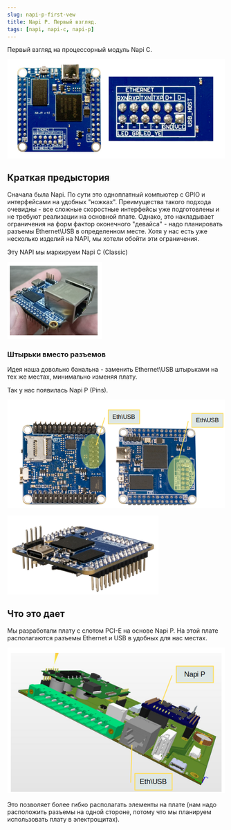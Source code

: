 ```yaml
---
slug: napi-p-first-vew
title: Napi P. Первый взгляд.
tags: [napi, napi-c, napi-p]
---
```


Первый взгляд на процессорный модуль Napi C.

![](img/napi0-1.png)

## Краткая предыстория

Сначала была Napi. По сути это одноплатный компьютер с GPIO и интерфейсами на удобных "ножках". Преимущества такого подхода очевидны - все сложные скоростные интерфейсы уже подготовлены и не требуют реализации на основной плате. Однако, это накладывает ограничения на форм фактор оконечного "девайса" - надо планировать разъемы Ethernet\USB в определенном месте. Хотя у нас есть уже несколько изделий на NAPI, мы хотели обойти эти ограничения. 

Эту NAPI мы маркируем Napi C (Classic)

![](img/napi1.png)

### Штырьки вместо разъемов

Идея наша довольно банальна - заменить Ethernet\USB штырьками на тех же местах, минимально изменяя плату. 

Так у нас появилась Napi P (Pins).

![](img/napi-p.png)

![](img/napi-p1.png)

<!--truncate-->

## Что это дает

Мы разработали плату с слотом PCI-E на основе Napi P. На этой плате
располагаются разъемы Ethernet и USB в удобных для нас местах.

![](img/frontcompactlte1.png)

Это позволяет более гибко располагать элементы на плате (нам надо расположить разъемы на одной стороне, потому что мы планируем использовать плату в электрощитах).